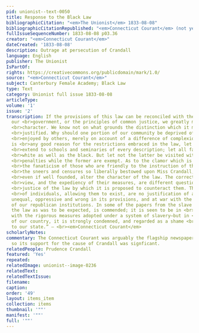 ```yaml
---
pid: unionist--text-0050
title: Response to the Black Law
bibliographicCitation: "<em>The Unionist</em> 1833-08-08"
bibliographicCitationRepublished: "<em>Connecticut Courant</em> (not yet researched)"
fullIssueSequenceNumber: 1833-08-08 p03.36
creator: "<em>Connecticut Courant</em>"
dateCreated: '1833-08-08'
description: Outrage at persecution of Crandall
language: English
publisher: The Unionist
IsPartOf: 
rights: https://creativecommons.org/publicdomain/mark/1.0/
source: "<em>Connecticut Courant</em>"
subject: Canterbury Female Academy; Black Law
type: Text
category: Unionist full issue 1833-08-08
articleType: 
volume: '1'
issue: '2'
transcription: If the provisions of this law can be reconciled with the nature of
  our <br>government, or the principles of common justice, we greatly mistake its
  <br>character. We know not on what grounds the distinction which it makes can be
  <br>justified. Why should one portion of our community be deprived of privileges
  <br>enjoyed by others, merely on account of a difference of complexion? If there
  is <br>any good reason for the restrictions embraced in the law, let them at least
  <br>extend to schools and seminaries of every description; let all fare alike, the
  <br>white as well as the black. But let not the latter be visited with pains and
  <br>penalties while the former are exempt. As to the clamor which is raised about
  <br>the fanaticism of those who are friendly to the instruction of the blacks, or
  <br>the sneers and censures so liberally bestowed upon Miss Crandall, they cannot,
  <br>even if well founded, alter the character of the law. The correctness of their
  <br>view, and the expediency of their measures, are different questions from the
  <br>justice of the law by which it is proposed to counteract them. The indiscretion
  <br>of individuals, allowing them to exist, are no justification of a legal <br>enactment
  unequal, oppressive and wrong in its provisions, and at war with the <br>genius
  of our republican institutions. In some of the papers from the slave <br>states,
  the law as was to be expected, is commended; it is seen to be in <br>accordance
  with the rigorous measures adopted under a system of slavery—but in <br>other sections
  of our country, it is strongly condemned, and regarded as a shame <br>and reproach
  to our state.” – <br><em>Connecticut Courant</em>
scholarlyNotes: 
commentary: The Connecticut Courant was arguably the flagship newspaper of the state,
  so its support for the cause of Crandall was signficant.
relatedPeople: Prudence Crandall
featured: 'Yes'
repeated: 
relatedImage: unionist--image-0236
relatedText: 
relatedTextIssue: 
filename: 
caption: 
order: '49'
layout: items_item
collection: items
thumbnail: '""'
manifest: '""'
full: '""'
---
```

